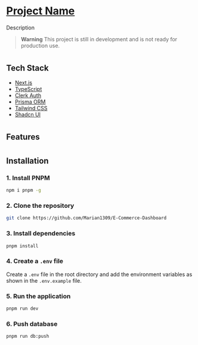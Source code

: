 # [Project Name]()

Description

> **Warning**
> This project is still in development and is not ready for production use.

#

## Tech Stack

- [Next.js](https://nextjs.org)
- [TypeScript](https://www.typescriptlang.org)
- [Clerk Auth](https://clerk.com)
- [Prisma ORM](https://www.prisma.io)
- [Tailwind CSS](https://tailwindcss.com)
- [Shadcn UI](https://ui.shadcn.com)

#

## Features

#

## Installation

### 1. Install PNPM

```bash
npm i pnpm -g
```

### 2. Clone the repository

```bash
git clone https://github.com/Marian1309/E-Commerce-Dashboard
```

### 3. Install dependencies

```bash
pnpm install
```

### 4. Create a `.env` file

Create a `.env` file in the root directory and add the environment variables as shown in the `.env.example` file.

### 5. Run the application

```bash
pnpm run dev
```

### 6. Push database

```bash
pnpm run db:push
```
